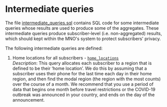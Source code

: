 # Intermediate queries

The file [intermediate_queries.sql](intermediate_queries.sql) contains SQL code for some intermediate queries whose results are used to produce some of the aggregates. These intermediate queries produce subscriber-level (i.e. non-aggregated) results, which should kept within the MNO's system to protect subscribers' privacy.

The following intermediate queries are defined:

1. Home locations for all subscribers - [`home_locations`](intermediate_queries.sql#L5-L44)  
    *Description*: This query allocates each subscriber to a region that is defined to be their ‘home location’. We do this by assuming that a subscriber uses their phone for the last time each day in their home region, and then find the modal region (the region with the most counts) over the course of a month. We recommend that you use a period of data that begins one month before travel restrictions or the COVID-19 outbreak was announced in your country, and ends on the day of the announcement.
